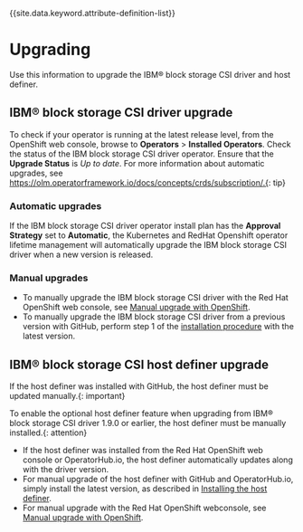 
{{site.data.keyword.attribute-definition-list}}

# Upgrading

Use this information to upgrade the IBM® block storage CSI driver and host definer.

## IBM® block storage CSI driver upgrade

To check if your operator is running at the latest release level, from the OpenShift web console, browse to **Operators** > **Installed Operators**. Check the status of the IBM block storage CSI driver operator. Ensure that the **Upgrade Status** is _Up to date_. For more information about automatic upgrades, see https://olm.operatorframework.io/docs/concepts/crds/subscription/.{: tip}

### Automatic upgrades

If the IBM block storage CSI driver operator install plan has the **Approval Strategy** set to **Automatic**, the Kubernetes and RedHat Openshift operator lifetime management will automatically upgrade the IBM block storage CSI driver when a new version is released.

### Manual upgrades

- To manually upgrade the IBM block storage CSI driver with the Red Hat OpenShift web console, see [Manual upgrade with OpenShift](upgrade_manual_openshift.md).
- To manually upgrade the IBM block storage CSI driver from a previous version with GitHub, perform step 1 of the [installation procedure](install_driver_github.md) with the latest version.

## IBM® block storage CSI host definer upgrade

If the host definer was installed with GitHub, the host definer must be updated manually.{: important}

To enable the optional host definer feature when upgrading from IBM® block storage CSI driver 1.9.0 or earlier, the host definer must be manually installed.{: attention}

- If the host definer was installed from the Red Hat OpenShift web console or OperatorHub.io, the host definer automatically updates along with the driver version.
- For manual upgrade of the host definer with GitHub and OperatorHub.io, simply install the latest version, as described in [Installing the host definer](install_hostdefiner.md).
- For manual upgrade with the Red Hat OpenShift webconsole, see [Manual upgrade with OpenShift](upgrade_manual_openshift.md).
